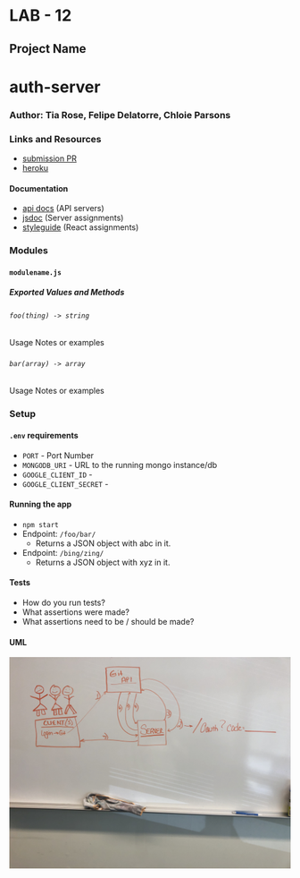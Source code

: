 # LAB - 12 

## Project Name
# auth-server


### Author: Tia Rose, Felipe Delatorre, Chloie Parsons

### Links and Resources
* [submission PR](https://github.com/tia-rose-401-advanced-javascript/auth-server/pull/1)
* [heroku](https://afternoon-lowlands-41531.herokuapp.com/)

#### Documentation
* [api docs](http://xyz.com) (API servers)
* [jsdoc](http://xyz.com) (Server assignments)
* [styleguide](http://xyz.com) (React assignments)

### Modules
#### `modulename.js`
##### Exported Values and Methods

###### `foo(thing) -> string`
Usage Notes or examples

###### `bar(array) -> array`
Usage Notes or examples

### Setup
#### `.env` requirements
* `PORT` - Port Number
* `MONGODB_URI` - URL to the running mongo instance/db
* `GOOGLE_CLIENT_ID` - 
* `GOOGLE_CLIENT_SECRET` - 

#### Running the app
* `npm start`
* Endpoint: `/foo/bar/`
  * Returns a JSON object with abc in it.
* Endpoint: `/bing/zing/`
  * Returns a JSON object with xyz in it.
  
#### Tests
* How do you run tests?
* What assertions were made?
* What assertions need to be / should be made?

#### UML
![uml](./assets/lab12_UML.JPG)